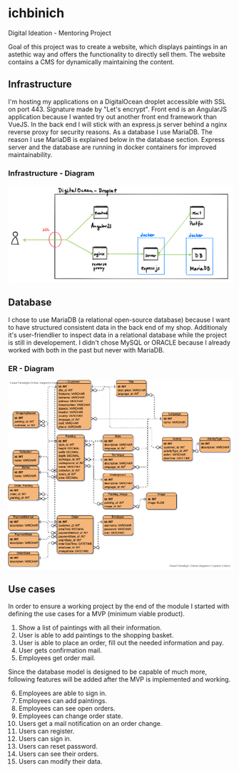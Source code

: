 # ichbinich
Digital Ideation - Mentoring Project

Goal of this project was to create a website, which displays paintings in an astethic way and offers the functionality to directly sell them. 
The website contains a CMS for dynamically maintaining the content.

## Infrastructure
I'm hosting my applications on a DigitalOcean droplet accessible with SSL on port 443. Signature made by "Let's encrypt". Front end is an AngularJS application because I wanted try out another front end framework than VueJS. In the back end I will stick with an express.js server behind a nginx reverse proxy for security reasons. As a database I use MariaDB. The reason I use MariaDB is explained below in the database section. Express server and the database are running in docker containers for improved maintainability.

### Infrastructure - Diagram
![infrastructure-diagram](doku/infrastructure-diagram.jpeg)

## Database
I chose to use MariaDB (a relational open-source database) because I want to have structured consistent data in the back end of my shop. Additionaly it's user-friendlier to inspect data in a relational database while the project is still in developement. I didn't chose MySQL or ORACLE because I already worked with both in the past but never with MariaDB.  

### ER - Diagram
![er-diagram](doku/er-diagram.png)

## Use cases
In order to ensure a working project by the end of the module I started with defining the use cases for a MVP (minimum viable product).

1. Show a list of paintings with all their information.
2. User is able to add paintings to the shopping basket.
3. User is able to place an order, fill out the needed information and pay.
4. User gets confirmation mail.
5. Employees get order mail.

Since the database model is designed to be capable of much more, following features will be added after the MVP is implemented and working.

6. Employees are able to sign in.
7. Employees can add paintings.
8. Employees can see open orders.
9. Employees can change order state.
10. Users get a mail notification on an order change.
11. Users can register.
12. Users can sign in.
13. Users can reset password.
14. Users can see their orders.
15. Users can modify their data.

